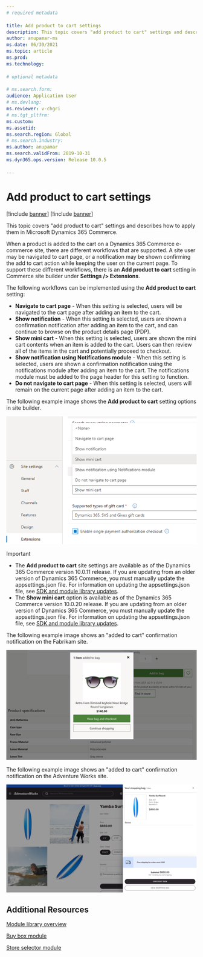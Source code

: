 ```yaml
---
# required metadata

title: Add product to cart settings
description: This topic covers "add product to cart" settings and describes how to apply them in Microsoft Dynamics 365 Commerce.
author: anupamar-ms
ms.date: 06/30/2021
ms.topic: article
ms.prod: 
ms.technology: 

# optional metadata

# ms.search.form: 
audience: Application User
# ms.devlang: 
ms.reviewer: v-chgri
# ms.tgt_pltfrm: 
ms.custom: 
ms.assetid: 
ms.search.region: Global
# ms.search.industry: 
ms.author: anupamar
ms.search.validFrom: 2019-10-31
ms.dyn365.ops.version: Release 10.0.5

---
```


# Add product to cart settings

[!include [banner](includes/banner.md)]
[!include [banner](includes/preview-banner.md)]

This topic covers "add product to cart" settings and describes how to apply them in Microsoft Dynamics 365 Commerce.

When a product is added to the cart on a Dynamics 365 Commerce e-commerce site, there are different workflows that are supported. A site user may be navigated to cart page, or a notification may be shown confirming the add to cart action while keeping the user on the current page. To support these different workflows, there is an **Add product to cart** setting in Commerce site builder under **Settings /> Extensions**. 

The following workflows can be implemented using the **Add product to cart** setting:

 - **Navigate to cart page** - When this setting is selected, users will be navigated to the cart page after adding an item to the cart.
 - **Show notification** - When this setting is selected, users are shown a confirmation notification after adding an item to the cart, and can continue to browse on the product details page (PDP).
 - **Show mini cart** - When this setting is selected, users are shown the mini cart contents when an item is added to the cart. Users can then review all of the items in the cart and potentially proceed to checkout.
 - **Show notification using Notifications module** - When this setting is selected, users are shown a confirmation notification using the notifications module after adding an item to the cart. The notifications module must be added to the page header for this setting to function.
 - **Do not navigate to cart page** - When this setting is selected, users will remain on the current page after adding an item to the cart.
 
The following example image shows the **Add product to cart** setting options in site builder.

![Example of add product to cart setting options in site builder](./media/AW_sitesettings.PNG)

> [!IMPORTANT]
> - The **Add product to cart** site settings are available as of the Dynamics 365 Commerce version 10.0.11 release. If you are updating from an older version of Dynamics 365 Commerce, you must manually update the appsettings.json file. For information on updating the appsettings.json file, see [SDK and module library updates](e-commerce-extensibility/sdk-updates.md#update-the-appsettingsjson-file). 
> - The **Show mini cart** option is available as of the Dynamics 365 Commerce version 10.0.20 release. If you are updating from an older version of Dynamics 365 Commerce, you must manually update the appsettings.json file. For information on updating the appsettings.json file, see [SDK and module library updates](e-commerce-extensibility/sdk-updates.md#update-the-appsettingsjson-file). 

The following example image shows an "added to cart" confirmation notification on the Fabrikam site.

![Example of an "added to cart" confirmation notification on the Fabrikam sitee](./media/ecommerce-addtocart-notifications.PNG)

The following example image shows an "added to cart" confirmation notification on the Adventure Works site.

![Example of an "added to cart" confirmation notification on the Adventure Works site](./media/AW_minicart.PNG)

## Additional Resources

[Module library overview](starter-kit-overview.md)

[Buy box module](add-buy-box.md)

[Store selector module](store-selector.md)

